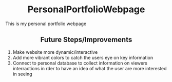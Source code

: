 <h1 align="center">PersonalPortfolioWebpage</h1>
This is my personal portfolio webpage

<h2 align="center"> Future Steps/Improvements</h2>

  1. Make website more dynamic/interactive
     <br>
  3. Add more vibrant colors to catch the users eye on key information
     <br>
  5. Connect to personal database to collect information on viewers interractions in rder to have an idea of what the user are more interested in seeing
